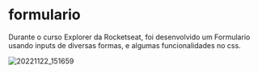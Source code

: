 # formulario
Durante o curso Explorer da Rocketseat, foi desenvolvido um Formulario usando inputs de diversas formas, e algumas funcionalidades no css.


![20221122_151659](https://user-images.githubusercontent.com/105385268/203390956-6a8905bf-5c14-4481-9516-7410fca0ac6e.gif)
